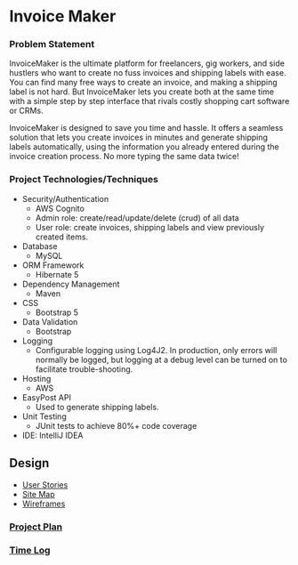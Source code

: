 # Invoice Maker
### Problem Statement
InvoiceMaker is the ultimate platform for freelancers, gig workers, and side hustlers who want to create no fuss invoices and shipping labels with ease. You can find many free ways to create an invoice, and making a shipping label is not hard. But InvoiceMaker lets you create both at the same time with a simple step by step interface that rivals costly shopping cart software or CRMs.

InvoiceMaker is designed to save you time and hassle. It offers a seamless solution that lets you create invoices in minutes and generate shipping labels automatically, using the information you already entered during the invoice creation process. No more typing the same data twice!

### Project Technologies/Techniques 

* Security/Authentication
  * AWS Cognito
  * Admin role: create/read/update/delete (crud) of all data
  * User role: create invoices, shipping labels and view previously created items. 
* Database
  * MySQL
* ORM Framework
  * Hibernate 5
* Dependency Management
  * Maven
* CSS 
  * Bootstrap 5
* Data Validation
  * Bootstrap
* Logging
  * Configurable logging using Log4J2. In production, only errors will normally be logged, but logging at a debug level can be turned on to facilitate trouble-shooting. 
* Hosting
  * AWS
* EasyPost API
    * Used to generate shipping labels.
* Unit Testing
  * JUnit tests to achieve 80%+ code coverage 
* IDE: IntelliJ IDEA

## Design
* [User Stories](DesignDocuments/userStories.md)
* [Site Map](DesignDocuments/SiteMap.png)
* [Wireframes](DesignDocuments/Screens.md)
### [Project Plan](projectPlan.md)
### [Time Log](timeLog.md)
